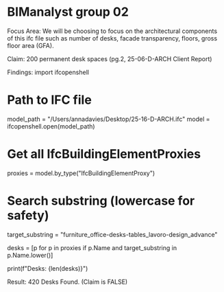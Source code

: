 # BIManalyst group 02

Focus Area: We will be choosing to focus on the architectural components of this ifc file such as number of desks, facade transparency, floors, gross floor area (GFA).

Claim: 200 permanent desk spaces (pg.2, 25-06-D-ARCH Client Report)

Findings:
import ifcopenshell

# Path to IFC file
model_path = "/Users/annadavies/Desktop/25-16-D-ARCH.ifc"
model = ifcopenshell.open(model_path)

# Get all IfcBuildingElementProxies
proxies = model.by_type("IfcBuildingElementProxy")

# Search substring (lowercase for safety)
target_substring = "furniture_office-desks-tables_lavoro-design_advance"

desks = [p for p in proxies if p.Name and target_substring in p.Name.lower()]

print(f"Desks: {len(desks)}")

Result: 420 Desks Found. (Claim is FALSE)



